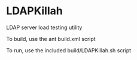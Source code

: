 # LDAPKillah
LDAP server load testing utility

To build, use the ant build.xml script

To run, use the included build/LDAPKillah.sh script

